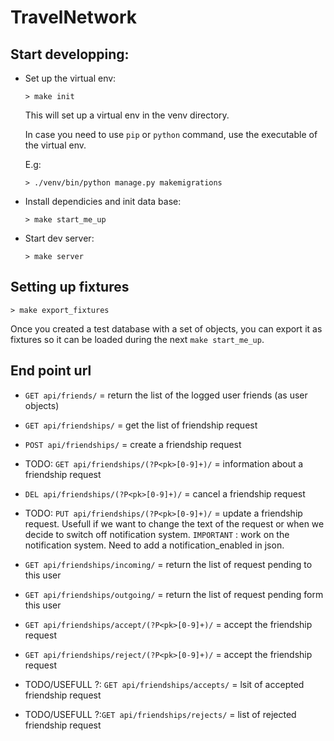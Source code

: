 # TravelNetwork

## Start developping:
* Set up the virtual env:
  ```
  > make init
  ```
  This will set up a virtual env in the venv directory.

  In case you need to use ```pip``` or ```python``` command, use the executable of the virtual env.

  E.g:
  ```
  > ./venv/bin/python manage.py makemigrations
  ```
* Install dependicies and init data base:
  ```
  > make start_me_up
  ```
* Start dev server:
  ```
  > make server
  ```

## Setting up fixtures

```
> make export_fixtures
```
Once you created a test database with a set of objects, you can export it as fixtures so it can be loaded during the next ```make start_me_up```.


## End point url

* ```GET api/friends/``` = return the list of the logged user friends (as user objects)
* ```GET api/friendships/``` = get the list of friendship request
* ```POST api/friendships/``` = create a friendship request
* TODO: ```GET api/friendships/(?P<pk>[0-9]+)/``` = information about a friendship request
* ```DEL api/friendships/(?P<pk>[0-9]+)/``` = cancel a friendship request
* TODO: ```PUT api/friendships/(?P<pk>[0-9]+)/``` = update a friendship request. Usefull if we want to change the text of the request or when we decide to switch off notification system.
`IMPORTANT` : work on the notification system. Need to add a notification_enabled in json.

* ```GET api/friendships/incoming/``` = return the list of request pending to this user
* ```GET api/friendships/outgoing/``` = return the list of request pending form this user



* ```GET api/friendships/accept/(?P<pk>[0-9]+)/``` = accept the friendship request
* ```GET api/friendships/reject/(?P<pk>[0-9]+)/``` = accept the friendship request
* TODO/USEFULL ?: ```GET api/friendships/accepts/``` = lsit of accepted friendship request
* TODO/USEFULL ?:```GET api/friendships/rejects/``` = list of rejected friendship request
